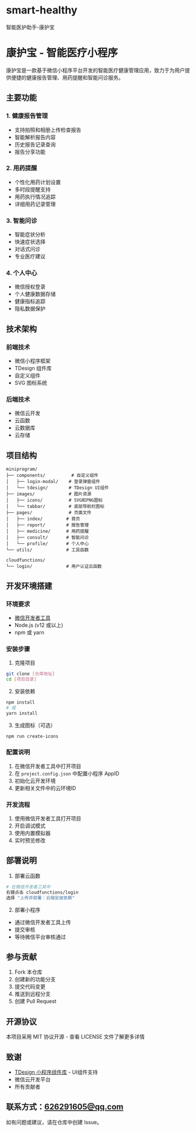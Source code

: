 # smart-healthy
智能医护助手-康护宝
# 康护宝 - 智能医疗小程序

康护宝是一款基于微信小程序平台开发的智能医疗健康管理应用，致力于为用户提供便捷的健康报告管理、用药提醒和智能问诊服务。

## 主要功能

### 1. 健康报告管理
- 支持拍照和相册上传检查报告
- 智能解析报告内容
- 历史报告记录查询
- 报告分享功能

### 2. 用药提醒
- 个性化用药计划设置
- 多时段提醒支持
- 用药执行情况追踪
- 详细用药记录管理

### 3. 智能问诊
- 智能症状分析
- 快速症状选择
- 对话式问诊
- 专业医疗建议

### 4. 个人中心
- 微信授权登录
- 个人健康数据存储
- 健康指标追踪
- 隐私数据保护

## 技术架构

### 前端技术
- 微信小程序框架
- TDesign 组件库
- 自定义组件
- SVG 图标系统

### 后端技术
- 微信云开发
- 云函数
- 云数据库
- 云存储

## 项目结构

```
miniprogram/
├── components/          # 自定义组件
│   ├── login-modal/    # 登录弹窗组件
│   └── tdesign/        # TDesign UI组件
├── images/             # 图片资源
│   ├── icons/          # SVG和PNG图标
│   └── tabbar/         # 底部导航栏图标
├── pages/              # 页面文件
│   ├── index/         # 首页
│   ├── report/        # 报告管理
│   ├── medicine/      # 用药提醒
│   ├── consult/       # 智能问诊
│   └── profile/       # 个人中心
└── utils/             # 工具函数

cloudfunctions/
└── login/             # 用户认证云函数
```

## 开发环境搭建

### 环境要求
- [微信开发者工具](https://developers.weixin.qq.com/miniprogram/dev/devtools/download.html)
- Node.js (v12 或以上)
- npm 或 yarn

### 安装步骤

1. 克隆项目
```bash
git clone [仓库地址]
cd [项目目录]
```

2. 安装依赖
```bash
npm install
# 或
yarn install
```

3. 生成图标（可选）
```bash
npm run create-icons
```

### 配置说明

1. 在微信开发者工具中打开项目
2. 在 `project.config.json` 中配置小程序 AppID
3. 初始化云开发环境
4. 更新相关文件中的云环境ID

### 开发流程

1. 使用微信开发者工具打开项目
2. 开启调试模式
3. 使用内置模拟器
4. 实时预览修改

## 部署说明

1. 部署云函数
```bash
# 在微信开发者工具中
右键点击 cloudfunctions/login
选择 "上传并部署：云端安装依赖"
```

2. 部署小程序
- 通过微信开发者工具上传
- 提交审核
- 等待微信平台审核通过

## 参与贡献

1. Fork 本仓库
2. 创建新的功能分支
3. 提交代码变更
4. 推送到远程分支
5. 创建 Pull Request

## 开源协议

本项目采用 MIT 协议开源 - 查看 LICENSE 文件了解更多详情

## 致谢

- [TDesign 小程序组件库](https://tdesign.tencent.com/miniprogram/overview) - UI组件支持
- 微信云开发平台
- 所有贡献者

## 联系方式：626291605@qq.com

如有问题或建议，请在仓库中创建 Issue。 
